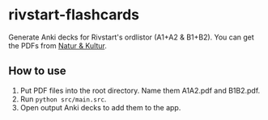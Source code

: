 # rivstart-flashcards

Generate Anki decks for Rivstart's ordlistor (A1+A2 & B1+B2). You can get the PDFs from [Natur & Kultur](https://www.nok.se/rivstart).


## How to use

1. Put PDF files into the root directory. Name them A1A2.pdf and B1B2.pdf.
1. Run `python src/main.src`.
1. Open output Anki decks to add them to the app.

